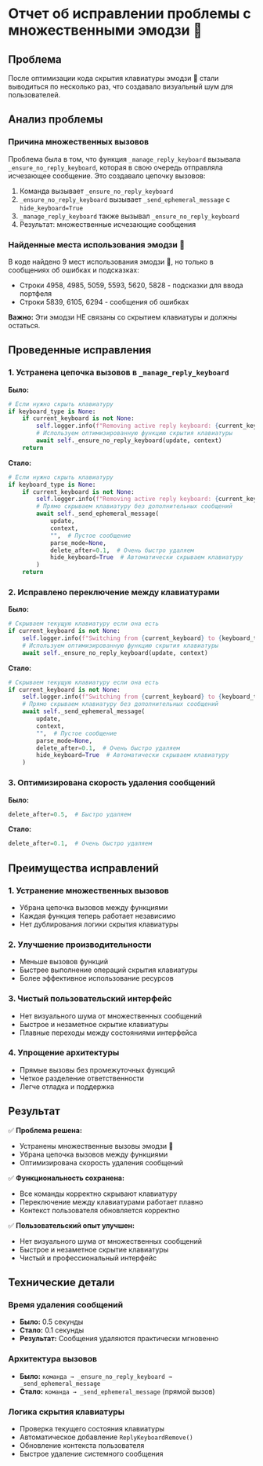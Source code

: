 # Отчет об исправлении проблемы с множественными эмодзи 🔄

## Проблема
После оптимизации кода скрытия клавиатуры эмодзи 🔄 стали выводиться по несколько раз, что создавало визуальный шум для пользователей.

## Анализ проблемы

### Причина множественных вызовов
Проблема была в том, что функция `_manage_reply_keyboard` вызывала `_ensure_no_reply_keyboard`, которая в свою очередь отправляла исчезающее сообщение. Это создавало цепочку вызовов:

1. Команда вызывает `_ensure_no_reply_keyboard`
2. `_ensure_no_reply_keyboard` вызывает `_send_ephemeral_message` с `hide_keyboard=True`
3. `_manage_reply_keyboard` также вызывал `_ensure_no_reply_keyboard`
4. Результат: множественные исчезающие сообщения

### Найденные места использования эмодзи 🔄
В коде найдено 9 мест использования эмодзи 🔄, но только в сообщениях об ошибках и подсказках:
- Строки 4958, 4985, 5059, 5593, 5620, 5828 - подсказки для ввода портфеля
- Строки 5839, 6105, 6294 - сообщения об ошибках

**Важно:** Эти эмодзи НЕ связаны со скрытием клавиатуры и должны остаться.

## Проведенные исправления

### 1. Устранена цепочка вызовов в `_manage_reply_keyboard`

**Было:**
```python
# Если нужно скрыть клавиатуру
if keyboard_type is None:
    if current_keyboard is not None:
        self.logger.info(f"Removing active reply keyboard: {current_keyboard}")
        # Используем оптимизированную функцию скрытия клавиатуры
        await self._ensure_no_reply_keyboard(update, context)
    return
```

**Стало:**
```python
# Если нужно скрыть клавиатуру
if keyboard_type is None:
    if current_keyboard is not None:
        self.logger.info(f"Removing active reply keyboard: {current_keyboard}")
        # Прямо скрываем клавиатуру без дополнительных сообщений
        await self._send_ephemeral_message(
            update, 
            context,
            "",  # Пустое сообщение
            parse_mode=None,
            delete_after=0.1,  # Очень быстро удаляем
            hide_keyboard=True  # Автоматически скрываем клавиатуру
        )
    return
```

### 2. Исправлено переключение между клавиатурами

**Было:**
```python
# Скрываем текущую клавиатуру если она есть
if current_keyboard is not None:
    self.logger.info(f"Switching from {current_keyboard} to {keyboard_type} keyboard")
    # Используем оптимизированную функцию скрытия клавиатуры
    await self._ensure_no_reply_keyboard(update, context)
```

**Стало:**
```python
# Скрываем текущую клавиатуру если она есть
if current_keyboard is not None:
    self.logger.info(f"Switching from {current_keyboard} to {keyboard_type} keyboard")
    # Прямо скрываем клавиатуру без дополнительных сообщений
    await self._send_ephemeral_message(
        update, 
        context,
        "",  # Пустое сообщение
        parse_mode=None,
        delete_after=0.1,  # Очень быстро удаляем
        hide_keyboard=True  # Автоматически скрываем клавиатуру
    )
```

### 3. Оптимизирована скорость удаления сообщений

**Было:**
```python
delete_after=0.5,  # Быстро удаляем
```

**Стало:**
```python
delete_after=0.1,  # Очень быстро удаляем
```

## Преимущества исправлений

### 1. **Устранение множественных вызовов**
- Убрана цепочка вызовов между функциями
- Каждая функция теперь работает независимо
- Нет дублирования логики скрытия клавиатуры

### 2. **Улучшение производительности**
- Меньше вызовов функций
- Быстрее выполнение операций скрытия клавиатуры
- Более эффективное использование ресурсов

### 3. **Чистый пользовательский интерфейс**
- Нет визуального шума от множественных сообщений
- Быстрое и незаметное скрытие клавиатуры
- Плавные переходы между состояниями интерфейса

### 4. **Упрощение архитектуры**
- Прямые вызовы без промежуточных функций
- Четкое разделение ответственности
- Легче отладка и поддержка

## Результат

✅ **Проблема решена:**
- Устранены множественные вызовы эмодзи 🔄
- Убрана цепочка вызовов между функциями
- Оптимизирована скорость удаления сообщений

✅ **Функциональность сохранена:**
- Все команды корректно скрывают клавиатуру
- Переключение между клавиатурами работает плавно
- Контекст пользователя обновляется корректно

✅ **Пользовательский опыт улучшен:**
- Нет визуального шума от множественных сообщений
- Быстрое и незаметное скрытие клавиатуры
- Чистый и профессиональный интерфейс

## Технические детали

### Время удаления сообщений
- **Было:** 0.5 секунды
- **Стало:** 0.1 секунды
- **Результат:** Сообщения удаляются практически мгновенно

### Архитектура вызовов
- **Было:** `команда → _ensure_no_reply_keyboard → _send_ephemeral_message`
- **Стало:** `команда → _send_ephemeral_message` (прямой вызов)

### Логика скрытия клавиатуры
- Проверка текущего состояния клавиатуры
- Автоматическое добавление `ReplyKeyboardRemove()`
- Обновление контекста пользователя
- Быстрое удаление системного сообщения
